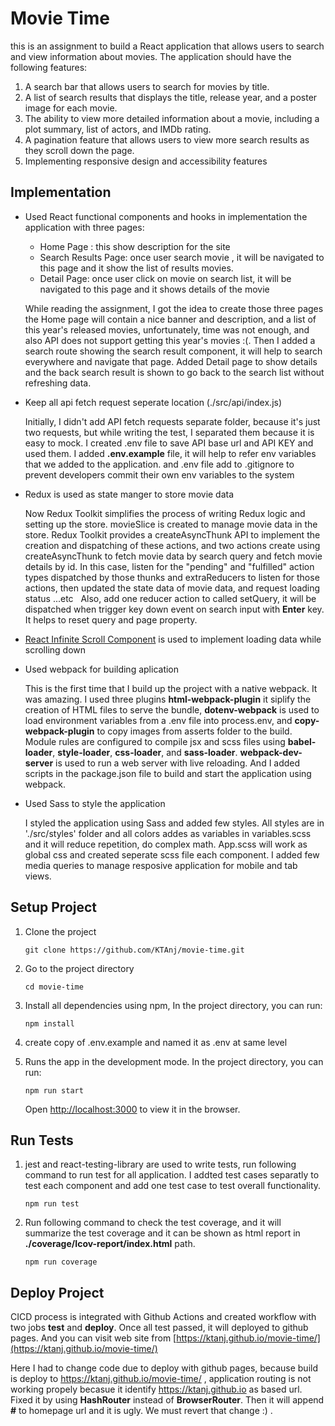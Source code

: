 # Movie Time

this is an assignment to build a React application that allows users to search and view information about movies. The application should have the following
features:

1. A search bar that allows users to search for movies by title.
2. A list of search results that displays the title, release year, and a poster
   image for each movie.
3. The ability to view more detailed information about a movie, including a
   plot summary, list of actors, and IMDb rating.
4. A pagination feature that allows users to view more search results as
   they scroll down the page.
5. Implementing responsive design and accessibility features

## Implementation

- Used React functional components and hooks in implementation the application with three pages:

  - Home Page : this show description for the site
  - Search Results Page: once user search movie , it will be navigated to this page and it show the list of results movies.
  - Detail Page: once user click on movie on search list, it will be navigated to this page and it shows details of the movie

  While reading the assignment, I got the idea to create those three pages the Home page will contain a nice banner and description, and a list of this year's released movies, unfortunately, time was not enough, and also API does not support getting this year's movies :(. Then I added a search route showing the search result component, it will help to search everywhere and navigate that page. Added Detail page to show details and the back search result is shown to go back to the search list without refreshing data.

- Keep all api fetch request seperate location (./src/api/index.js)

  Initially, I didn't add API fetch requests separate folder, because it's just two requests, but while writing the test, I separated them because it is easy to mock. I created .env file to save API base url and API KEY and used them. I added **.env.example** file, it will help to refer env variables that we added to the application. and .env file add to .gitignore to prevent developers commit their own env variables to the system

- Redux is used as state manger to store movie data

  Now Redux Toolkit simplifies the process of writing Redux logic and setting up the store. movieSlice is created to manage movie data in the store. Redux Toolkit provides a createAsyncThunk API to implement the creation and dispatching of these actions, and two actions create using createAsyncThunk to fetch movie data by search query and fetch movie details by id. In this case, listen for the "pending" and "fulfilled" action types dispatched by those thunks and extraReducers to listen for those actions, then updated the state data of movie data, and request loading status ...etc
    Also, add one reducer action to called setQuery, it will be dispatched when trigger key down event on search input with **Enter** key. It helps to reset query and page property.

- [React Infinite Scroll Component](https://www.npmjs.com/package/react-infinite-scroll-component) is used to implement loading data while scrolling down
- Used webpack for building aplication

  This is the first time that I build up the project with a native webpack. It was amazing. I used three plugins **html-webpack-plugin** it siplify the creation of HTML files to serve the bundle, **dotenv-webpack** is used to load environment variables from a .env file into process.env, and **copy-webpack-plugin** to copy images from asserts folder to the build. Module rules are configured to compile jsx and scss files using **babel-loader**, **style-loader**, **css-loader**, and **sass-loader**. **webpack-dev-server** is used to run a web server with live reloading. And I added scripts in the package.json file to build and start the application using webpack.

- Used Sass to style the application

  I styled the application using Sass and added few styles. All styles are in './src/styles' folder and all colors addes as variables in variables.scss and it will reduce repetition, do complex math. App.scss will work as global css and created seperate scss file each component. I added few media queries to manage resposive application for mobile and tab views.

## Setup Project

1. Clone the project

   `git clone https://github.com/KTAnj/movie-time.git`

2. Go to the project directory

   `cd movie-time`

3. Install all dependencies using npm, In the project directory, you can run:

   `npm install`

4. create copy of .env.example and named it as .env at same level

5. Runs the app in the development mode. In the project directory, you can run:

   `npm run start`

   Open [http://localhost:3000](http://localhost:3000) to view it in the browser.

## Run Tests

1. jest and react-testing-library are used to write tests, run following command to run test for all application. I addted test cases separatly to test each component and add one test case to test overall functionality.

   `npm run test`

2. Run following command to check the test coverage, and it will summarize the test coverage and it can be shown as html report in **./coverage/Icov-report/index.html** path.

   `npm run coverage`

## Deploy Project

CICD process is integrated with Github Actions and created workflow with two jobs **test** and **deploy**. Once all test passed, it will deployed to github pages. And you can visit web site from [https://ktanj.github.io/movie-time/](https://ktanj.github.io/movie-time/)

Here I had to change code due to deploy with github pages, because build is deploy to https://ktanj.github.io/movie-time/ , application routing is not working propely becasue it identify https://ktanj.github.io as based url. Fixed it by using **HashRouter** instead of **BrowserRouter**. Then it will append **#** to homepage url and it is ugly. We must revert that change :) .
